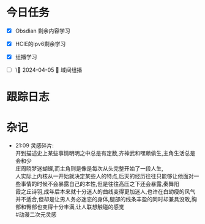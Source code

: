 # 今日任务
- [x]  Obsdian 剩余内容学习
- [x] HCIE的ipv6剩余学习
- [x] 组播学习
- [ ]  \📅 2024-04-05 🛫 域间组播



# 跟踪日志



# 杂记
- 21:09 灵感碎片:<br>开到描述史上某些事情明明之中总是有定数,齐神武和嘿赖偷生,主角生活总是会和少<br>庄周晓梦迷蝴蝶,而主角则是像是每次从头完整开始了一段人生,<br>人实际上内核从一开始就决定某些人的特点,后天的经历往往只能够让他面对一些事情的时候不会暴露自己的本性,但是往往高压之下还会暴露,秦舞阳<br>霞之丘诗羽,成年后本来就十分迷人的曲线变得更加迷人,也许在白幼瘦的风气并不适合,但却是让男人务必迷恋的身体,腿部的线条丰盈的同时却兼具没敢,胸部和臀部也变得十分丰满,让人联想触碰的感觉 <br>#动漫二次元灵感
